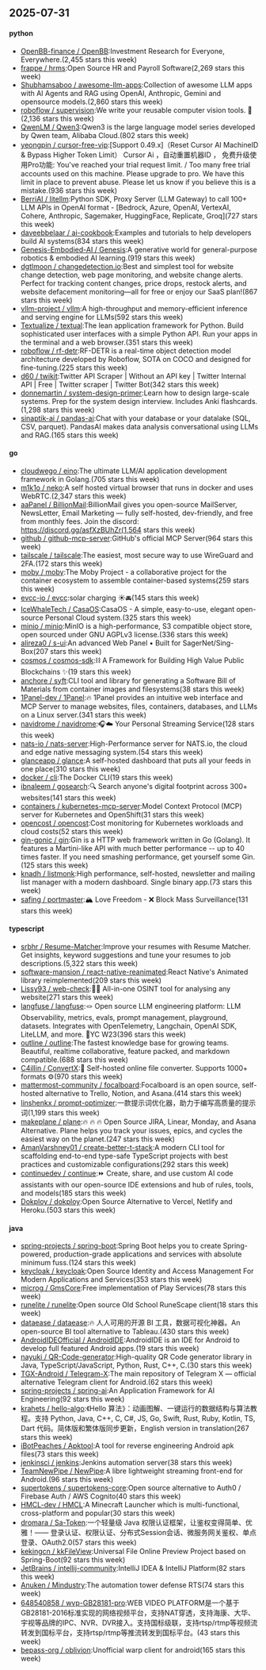 ## 2025-07-31

#### python
* [OpenBB-finance / OpenBB](https://github.com/OpenBB-finance/OpenBB):Investment Research for Everyone, Everywhere.(2,455 stars this week)
* [frappe / hrms](https://github.com/frappe/hrms):Open Source HR and Payroll Software(2,269 stars this week)
* [Shubhamsaboo / awesome-llm-apps](https://github.com/Shubhamsaboo/awesome-llm-apps):Collection of awesome LLM apps with AI Agents and RAG using OpenAI, Anthropic, Gemini and opensource models.(2,860 stars this week)
* [roboflow / supervision](https://github.com/roboflow/supervision):We write your reusable computer vision tools. 💜(2,136 stars this week)
* [QwenLM / Qwen3](https://github.com/QwenLM/Qwen3):Qwen3 is the large language model series developed by Qwen team, Alibaba Cloud.(802 stars this week)
* [yeongpin / cursor-free-vip](https://github.com/yeongpin/cursor-free-vip):[Support 0.49.x]（Reset Cursor AI MachineID & Bypass Higher Token Limit） Cursor Ai ，自动重置机器ID ， 免费升级使用Pro功能: You've reached your trial request limit. / Too many free trial accounts used on this machine. Please upgrade to pro. We have this limit in place to prevent abuse. Please let us know if you believe this is a mistake.(936 stars this week)
* [BerriAI / litellm](https://github.com/BerriAI/litellm):Python SDK, Proxy Server (LLM Gateway) to call 100+ LLM APIs in OpenAI format - [Bedrock, Azure, OpenAI, VertexAI, Cohere, Anthropic, Sagemaker, HuggingFace, Replicate, Groq](727 stars this week)
* [daveebbelaar / ai-cookbook](https://github.com/daveebbelaar/ai-cookbook):Examples and tutorials to help developers build AI systems(834 stars this week)
* [Genesis-Embodied-AI / Genesis](https://github.com/Genesis-Embodied-AI/Genesis):A generative world for general-purpose robotics & embodied AI learning.(919 stars this week)
* [dgtlmoon / changedetection.io](https://github.com/dgtlmoon/changedetection.io):Best and simplest tool for website change detection, web page monitoring, and website change alerts. Perfect for tracking content changes, price drops, restock alerts, and website defacement monitoring—all for free or enjoy our SaaS plan!(867 stars this week)
* [vllm-project / vllm](https://github.com/vllm-project/vllm):A high-throughput and memory-efficient inference and serving engine for LLMs(592 stars this week)
* [Textualize / textual](https://github.com/Textualize/textual):The lean application framework for Python. Build sophisticated user interfaces with a simple Python API. Run your apps in the terminal and a web browser.(351 stars this week)
* [roboflow / rf-detr](https://github.com/roboflow/rf-detr):RF-DETR is a real-time object detection model architecture developed by Roboflow, SOTA on COCO and designed for fine-tuning.(225 stars this week)
* [d60 / twikit](https://github.com/d60/twikit):Twitter API Scraper | Without an API key | Twitter Internal API | Free | Twitter scraper | Twitter Bot(342 stars this week)
* [donnemartin / system-design-primer](https://github.com/donnemartin/system-design-primer):Learn how to design large-scale systems. Prep for the system design interview. Includes Anki flashcards.(1,298 stars this week)
* [sinaptik-ai / pandas-ai](https://github.com/sinaptik-ai/pandas-ai):Chat with your database or your datalake (SQL, CSV, parquet). PandasAI makes data analysis conversational using LLMs and RAG.(165 stars this week)

#### go
* [cloudwego / eino](https://github.com/cloudwego/eino):The ultimate LLM/AI application development framework in Golang.(705 stars this week)
* [m1k1o / neko](https://github.com/m1k1o/neko):A self hosted virtual browser that runs in docker and uses WebRTC.(2,347 stars this week)
* [aaPanel / BillionMail](https://github.com/aaPanel/BillionMail):BillionMail gives you open-source MailServer, NewsLetter, Email Marketing — fully self-hosted, dev-friendly, and free from monthly fees. Join the discord: https://discord.gg/asfXzBUhZr(1,564 stars this week)
* [github / github-mcp-server](https://github.com/github/github-mcp-server):GitHub's official MCP Server(964 stars this week)
* [tailscale / tailscale](https://github.com/tailscale/tailscale):The easiest, most secure way to use WireGuard and 2FA.(172 stars this week)
* [moby / moby](https://github.com/moby/moby):The Moby Project - a collaborative project for the container ecosystem to assemble container-based systems(259 stars this week)
* [evcc-io / evcc](https://github.com/evcc-io/evcc):solar charging ☀️🚘(145 stars this week)
* [IceWhaleTech / CasaOS](https://github.com/IceWhaleTech/CasaOS):CasaOS - A simple, easy-to-use, elegant open-source Personal Cloud system.(325 stars this week)
* [minio / minio](https://github.com/minio/minio):MinIO is a high-performance, S3 compatible object store, open sourced under GNU AGPLv3 license.(336 stars this week)
* [alireza0 / s-ui](https://github.com/alireza0/s-ui):An advanced Web Panel • Built for SagerNet/Sing-Box(207 stars this week)
* [cosmos / cosmos-sdk](https://github.com/cosmos/cosmos-sdk):⛓️ A Framework for Building High Value Public Blockchains ✨(19 stars this week)
* [anchore / syft](https://github.com/anchore/syft):CLI tool and library for generating a Software Bill of Materials from container images and filesystems(38 stars this week)
* [1Panel-dev / 1Panel](https://github.com/1Panel-dev/1Panel):🔥 1Panel provides an intuitive web interface and MCP Server to manage websites, files, containers, databases, and LLMs on a Linux server.(341 stars this week)
* [navidrome / navidrome](https://github.com/navidrome/navidrome):🎧☁️ Your Personal Streaming Service(128 stars this week)
* [nats-io / nats-server](https://github.com/nats-io/nats-server):High-Performance server for NATS.io, the cloud and edge native messaging system.(54 stars this week)
* [glanceapp / glance](https://github.com/glanceapp/glance):A self-hosted dashboard that puts all your feeds in one place(310 stars this week)
* [docker / cli](https://github.com/docker/cli):The Docker CLI(19 stars this week)
* [ibnaleem / gosearch](https://github.com/ibnaleem/gosearch):🔍 Search anyone's digital footprint across 300+ websites(141 stars this week)
* [containers / kubernetes-mcp-server](https://github.com/containers/kubernetes-mcp-server):Model Context Protocol (MCP) server for Kubernetes and OpenShift(31 stars this week)
* [opencost / opencost](https://github.com/opencost/opencost):Cost monitoring for Kubernetes workloads and cloud costs(52 stars this week)
* [gin-gonic / gin](https://github.com/gin-gonic/gin):Gin is a HTTP web framework written in Go (Golang). It features a Martini-like API with much better performance -- up to 40 times faster. If you need smashing performance, get yourself some Gin.(125 stars this week)
* [knadh / listmonk](https://github.com/knadh/listmonk):High performance, self-hosted, newsletter and mailing list manager with a modern dashboard. Single binary app.(73 stars this week)
* [safing / portmaster](https://github.com/safing/portmaster):🏔 Love Freedom - ❌ Block Mass Surveillance(131 stars this week)

#### typescript
* [srbhr / Resume-Matcher](https://github.com/srbhr/Resume-Matcher):Improve your resumes with Resume Matcher. Get insights, keyword suggestions and tune your resumes to job descriptions.(5,322 stars this week)
* [software-mansion / react-native-reanimated](https://github.com/software-mansion/react-native-reanimated):React Native's Animated library reimplemented(209 stars this week)
* [Lissy93 / web-check](https://github.com/Lissy93/web-check):🕵️‍♂️ All-in-one OSINT tool for analysing any website(271 stars this week)
* [langfuse / langfuse](https://github.com/langfuse/langfuse):🪢 Open source LLM engineering platform: LLM Observability, metrics, evals, prompt management, playground, datasets. Integrates with OpenTelemetry, Langchain, OpenAI SDK, LiteLLM, and more. 🍊YC W23(396 stars this week)
* [outline / outline](https://github.com/outline/outline):The fastest knowledge base for growing teams. Beautiful, realtime collaborative, feature packed, and markdown compatible.(688 stars this week)
* [C4illin / ConvertX](https://github.com/C4illin/ConvertX):💾 Self-hosted online file converter. Supports 1000+ formats ⚙️(970 stars this week)
* [mattermost-community / focalboard](https://github.com/mattermost-community/focalboard):Focalboard is an open source, self-hosted alternative to Trello, Notion, and Asana.(414 stars this week)
* [linshenkx / prompt-optimizer](https://github.com/linshenkx/prompt-optimizer):一款提示词优化器，助力于编写高质量的提示词(1,199 stars this week)
* [makeplane / plane](https://github.com/makeplane/plane):🔥 🔥 🔥 Open Source JIRA, Linear, Monday, and Asana Alternative. Plane helps you track your issues, epics, and cycles the easiest way on the planet.(247 stars this week)
* [AmanVarshney01 / create-better-t-stack](https://github.com/AmanVarshney01/create-better-t-stack):A modern CLI tool for scaffolding end-to-end type-safe TypeScript projects with best practices and customizable configurations(292 stars this week)
* [continuedev / continue](https://github.com/continuedev/continue):⏩ Create, share, and use custom AI code assistants with our open-source IDE extensions and hub of rules, tools, and models(185 stars this week)
* [Dokploy / dokploy](https://github.com/Dokploy/dokploy):Open Source Alternative to Vercel, Netlify and Heroku.(503 stars this week)

#### java
* [spring-projects / spring-boot](https://github.com/spring-projects/spring-boot):Spring Boot helps you to create Spring-powered, production-grade applications and services with absolute minimum fuss.(124 stars this week)
* [keycloak / keycloak](https://github.com/keycloak/keycloak):Open Source Identity and Access Management For Modern Applications and Services(353 stars this week)
* [microg / GmsCore](https://github.com/microg/GmsCore):Free implementation of Play Services(78 stars this week)
* [runelite / runelite](https://github.com/runelite/runelite):Open source Old School RuneScape client(18 stars this week)
* [dataease / dataease](https://github.com/dataease/dataease):🔥 人人可用的开源 BI 工具，数据可视化神器。An open-source BI tool alternative to Tableau.(430 stars this week)
* [AndroidIDEOfficial / AndroidIDE](https://github.com/AndroidIDEOfficial/AndroidIDE):AndroidIDE is an IDE for Android to develop full featured Android apps.(19 stars this week)
* [nayuki / QR-Code-generator](https://github.com/nayuki/QR-Code-generator):High-quality QR Code generator library in Java, TypeScript/JavaScript, Python, Rust, C++, C.(30 stars this week)
* [TGX-Android / Telegram-X](https://github.com/TGX-Android/Telegram-X):The main repository of Telegram X — official alternative Telegram client for Android.(62 stars this week)
* [spring-projects / spring-ai](https://github.com/spring-projects/spring-ai):An Application Framework for AI Engineering(92 stars this week)
* [krahets / hello-algo](https://github.com/krahets/hello-algo):《Hello 算法》：动画图解、一键运行的数据结构与算法教程。支持 Python, Java, C++, C, C#, JS, Go, Swift, Rust, Ruby, Kotlin, TS, Dart 代码。简体版和繁体版同步更新，English version in translation(267 stars this week)
* [iBotPeaches / Apktool](https://github.com/iBotPeaches/Apktool):A tool for reverse engineering Android apk files(73 stars this week)
* [jenkinsci / jenkins](https://github.com/jenkinsci/jenkins):Jenkins automation server(38 stars this week)
* [TeamNewPipe / NewPipe](https://github.com/TeamNewPipe/NewPipe):A libre lightweight streaming front-end for Android.(96 stars this week)
* [supertokens / supertokens-core](https://github.com/supertokens/supertokens-core):Open source alternative to Auth0 / Firebase Auth / AWS Cognito(40 stars this week)
* [HMCL-dev / HMCL](https://github.com/HMCL-dev/HMCL):A Minecraft Launcher which is multi-functional, cross-platform and popular(30 stars this week)
* [dromara / Sa-Token](https://github.com/dromara/Sa-Token):一个轻量级 Java 权限认证框架，让鉴权变得简单、优雅！—— 登录认证、权限认证、分布式Session会话、微服务网关鉴权、单点登录、OAuth2.0(57 stars this week)
* [kekingcn / kkFileView](https://github.com/kekingcn/kkFileView):Universal File Online Preview Project based on Spring-Boot(92 stars this week)
* [JetBrains / intellij-community](https://github.com/JetBrains/intellij-community):IntelliJ IDEA & IntelliJ Platform(82 stars this week)
* [Anuken / Mindustry](https://github.com/Anuken/Mindustry):The automation tower defense RTS(74 stars this week)
* [648540858 / wvp-GB28181-pro](https://github.com/648540858/wvp-GB28181-pro):WEB VIDEO PLATFORM是一个基于GB28181-2016标准实现的网络视频平台，支持NAT穿透，支持海康、大华、宇视等品牌的IPC、NVR、DVR接入。支持国标级联，支持rtsp/rtmp等视频流转发到国标平台，支持rtsp/rtmp等推流转发到国标平台。(43 stars this week)
* [bepass-org / oblivion](https://github.com/bepass-org/oblivion):Unofficial warp client for android(165 stars this week)
